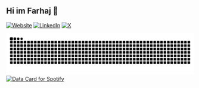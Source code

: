 ## Hi im Farhaj 👋
[![Website](https://img.shields.io/badge/Website-blue?style=for-the-badge&logo=google-chrome&logoColor=white)](https://farhajshahid.com)
[![LinkedIn](https://img.shields.io/badge/linkedin-%230077B5.svg?style=for-the-badge&logo=linkedin&logoColor=white)](https://www.linkedin.com/in/farhajshahid)
[![X](https://img.shields.io/badge/X-%23000000.svg?style=for-the-badge&logo=X&logoColor=white)](https://x.com/farhajshahId)


<picture>
  <source media="(prefers-color-scheme: dark)" srcset="https://raw.githubusercontent.com/sfs016/sfs016/output/github-contribution-grid-snake-dark.svg" />
  <source media="(prefers-color-scheme: light)" srcset="https://raw.githubusercontent.com/sfs016/sfs016/output/github-contribution-grid-snake.svg" />
  <img alt="github-snake" src="https://raw.githubusercontent.com/sfs016/sfs016/output/github-contribution-grid-snake.svg" />
</picture>

<a href="https://data-card-for-spotify.herokuapp.com/card?user_id=31idodetg4a7yoi27sp4nrrum5ju&limit=3">
  <img src="https://data-card-for-spotify.herokuapp.com/api/card?user_id=31idodetg4a7yoi27sp4nrrum5ju" alt="Data Card for Spotify">
</a>




